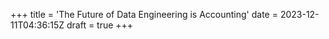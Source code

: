 +++
title = 'The Future of Data Engineering is Accounting'
date = 2023-12-11T04:36:15Z
draft = true
+++
